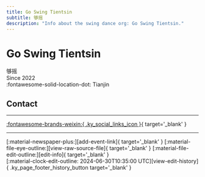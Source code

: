 ```yaml
---
title: Go Swing Tientsin
subtitle: 够摇
description: "Info about the swing dance org: Go Swing Tientsin."
---
```


# Go Swing Tientsin

够摇  
Since 2022  
:fontawesome-solid-location-dot: Tianjin  


## Contact


---

 [:fontawesome-brands-weixin:{ .ky_social_links_icon }](# "够摇GoSwingTientsin"){ target='_blank' }

---

<div class="ky_page_footer" markdown>
<div class="ky_page_footer_trailing" markdown="span">
[:material-newspaper-plus:][add-event-link]{ target='_blank' }
[:material-file-eye-outline:][view-raw-source-file]{ target='_blank' }
[:material-file-edit-outline:][edit-info]{ target='_blank' }
</div>
<div class="ky_page_footer_leading" markdown="span">
[:material-clock-edit-outline: 2024-06-30T10:35:00 UTC][view-edit-history]{ .ky_page_footer_history_button target='_blank' }
</div>
</div>

[add-event-link]: https://github.com/swingdance/events/issues/new?assignees=&labels=add+event&projects=&template=02-add_entity.yml&title=%5Bzh_CN%5D%20%3CName%3E&region=zh_CN&province=Tianjin&city=Tianjin&org_id=go-swing-tientsin "Add Event"
[view-raw-source-file]: https://github.com/swingdance/orgs/blob/main/zh_CN/go-swing-tientsin.json "View Raw Source File"
[edit-info]: https://github.com/swingdance/orgs/issues/new?assignees=&labels=update+org&projects=&template=03-update_entity.yml&title=%5Bzh_CN%5D%20Go%20Swing%20Tientsin&region=zh_CN&id=go-swing-tientsin&name=Go%20Swing%20Tientsin "Edit Info"

[view-edit-history]: https://github.com/swingdance/orgs/commits/main/zh_CN/go-swing-tientsin.json "View Edit History"
